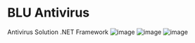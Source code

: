 # BLU Antivirus
Antivirus Solution .NET Framework
![image](https://user-images.githubusercontent.com/19478700/129254282-49f692fa-e4d3-4167-841a-0a08100d1936.png)
![image](https://user-images.githubusercontent.com/19478700/129226403-7a6d4335-8b01-4a3e-b02f-7a8850d43113.png)
![image](https://user-images.githubusercontent.com/19478700/129226430-7e1a3239-a996-4c12-b808-2a5531152154.png)
